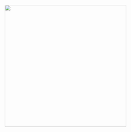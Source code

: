 <img src="Kaggle.png" width="400" style="display: block; margin: 0 auto;">
<p style='text-align: center; font-style: italic; color: #7f8c8d;'>
</p>
